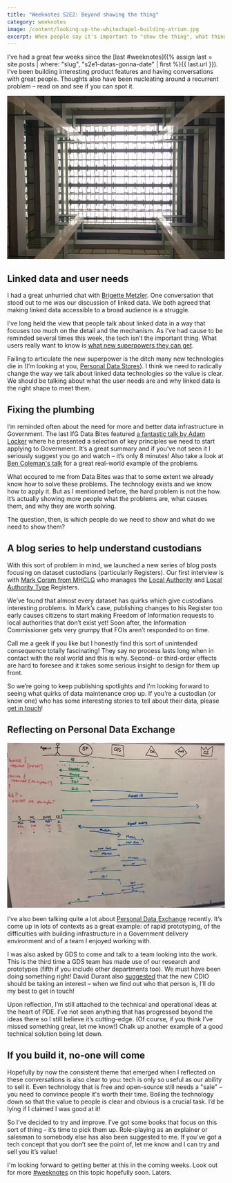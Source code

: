 ```yaml
---
title: "Weeknotes S2E2: Beyond showing the thing"
category: weeknotes
image: /content/looking-up-the-whitechapel-building-atrium.jpg
excerpt: When people say it's important to "show the thing", what thing are we talking about? Thoughts on linked data, fixing the plumbing and Personal Data Exchange.
---
```

I’ve had a great few weeks since the [last #weeknotes]({% assign last = site.posts | where: "slug", "s2e1-datas-gonna-date" | first %}{{ last.url }}). I’ve been building interesting product features and having conversations with great people. Thoughts also have been nucleating around a recurrent problem – read on and see if you can spot it.

![Looking up the White Chapel Building atirum](/content/looking-up-the-whitechapel-building-atrium.jpg)

## Linked data and user needs

I had a great unhurried chat with [Brigette Metzler](https://twitter.com/BrigetteMetzler). One conversation that stood out to me was our discussion of linked data. We both agreed that making linked data accessible to a broad audience is a struggle.

I’ve long held the view that people talk about linked data in a way that focuses too much on the detail and the mechanism. As I’ve had cause to be reminded several times this week, the tech isn’t the important thing. What users really want to know is [what new superpowers they can get](https://www.ben-evans.com/benedictevans/2017/5/24/not-even-wrong-ways-to-dismiss-technology).

Failing to articulate the new superpower is the ditch many new technologies die in (I’m looking at you, [Personal Data Stores](https://medium.com/@shevski/are-personal-data-stores-about-to-become-the-next-big-thing-b767295ed842)). I think we need to radically change the way we talk about linked data technologies so the value is clear. We should be talking about what the user needs are and why linked data is the right shape to meet them.

## Fixing the plumbing

I’m reminded often about the need for more and better data infrastructure in Government. The last IfG Data Bites featured [a fantastic talk by Adam Locker](https://www.youtube.com/watch?v=m9a-uYJIjbY&list=PLIrQVU7dFIUXNu6OmSO4EGTjGHopePBHH&index=16&t=0s) where he presented a selection of key principles we need to start applying to Government. It’s a great summary and if you’ve not seen it I seriously suggest you go and watch – it’s only 8 minutes! Also take a look at [Ben Coleman's talk](https://www.youtube.com/watch?v=dq3VrAzfI0g&list=PLIrQVU7dFIUXNu6OmSO4EGTjGHopePBHH&index=28&t=0s) for a great real-world example of the problems.

What occured to me from Data Bites was that to some extent we already know how to solve these problems. The technology exists and we know how to apply it. But as I mentioned before, the hard problem is not the how. It’s actually showing more people what the problems are, what causes them, and why they are worth solving.

The question, then, is which people do we need to show and what do we need to show them?

## A blog series to help understand custodians

With this sort of problem in mind, we launched a new series of blog posts focusing on dataset custodians (particularly Registers). Our first interview is with [Mark Coram from MHCLG](https://registers.blog/custodian-spotlight-mark-coram) who manages the [Local Authority](https://registers.app/browse/ministry-of-housing-communities-and-local-government/local-authority-eng) and [Local Authority Type](https://registers.app/browse/ministry-of-housing-communities-and-local-government/local-authority-type) Registers.

We’ve found that almost every dataset has quirks which give custodians interesting problems. In Mark’s case, publishing changes to his Register too early causes citizens to start making Freedom of Information requests to local authorities that don’t exist yet! Soon after, the Information Commissioner gets very grumpy that FOIs aren’t responded to on time.

Call me a geek if you like but I honestly find this sort of unintended consequence totally fascinating! They say no process lasts long when in contact with the real world and this is why. Second- or third-order effects are hard to foresee and it takes some serious insight to design for them up front.

So we’re going to keep publishing spotlights and I’m looking forward to seeing what quirks of data maintenance crop up. If you’re a custodian (or know one) who has some interesting stories to tell about their data, please [get in touch](mailto:simon@register-dynamics.co.uk)!

## Reflecting on Personal Data Exchange

![An early whiteboard session from Personal Data Exchange.](/content/early-personal-data-exchange-whiteboard.jpg)

I’ve also been talking quite a lot about [Personal Data Exchange](https://alphagov.github.io/paused/projects/attributes.html) recently. It’s come up in lots of contexts as a great example: of rapid prototyping, of the difficulties with building infrastructure in a Government delivery environment and of a team I enjoyed working with.

I was also asked by GDS to come and talk to a team looking into the work. This is the third time a GDS team has made use of our research and prototypes (fifth if you include other departments too). We must have been doing something right! David Durant also [suggested](https://twitter.com/cholten99/status/1182810926048862208) that the new CDIO should be taking an interest – when we find out who that person is, I’ll do my best to get in touch!

Upon reflection, I’m still attached to the technical and operational ideas at the heart of PDE. I’ve not seen anything that has progressed beyond the ideas there so I still believe it’s cutting-edge. (Of course, if you think I’ve missed something great, let me know!) Chalk up another example of a good technical solution being let down.

## If you build it, no-one will come

Hopefully by now the consistent theme that emerged when I reflected on these conversations is also clear to you: tech is only so useful as our ability to sell it. Even technology that is free and open-source still needs a "sale" – you need to convince people it's worth their time. Boiling the technology down so that the value to people is clear and obvious is a crucial task. I’d be lying if I claimed I was good at it!

So I’ve decided to try and improve. I’ve got some books that focus on this sort of thing – it’s time to pick them up. Role-playing as an explainer or salesman to somebody else has also been suggested to me. If you’ve got a tech concept that you don’t see the point of, let me know and I can try and sell you it’s value!

I'm looking forward to getting better at this in the coming weeks. Look out for more [#weeknotes](https://weeknot.es) on this topic hopefully soon. Laters.
